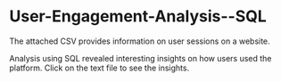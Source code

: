 # User-Engagement-Analysis--SQL


The attached CSV provides information on user sessions on a website.

Analysis using SQL revealed interesting insights on how users used the platform. Click on the text file to see the insights.
